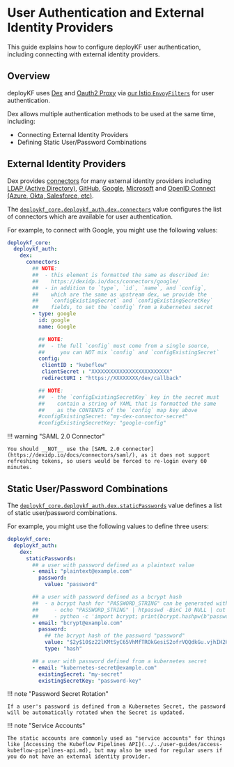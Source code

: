 # User Authentication and External Identity Providers

This guide explains how to configure deployKF user authentication, including connecting with external identity providers.

## Overview

deployKF uses [Dex](https://github.com/dexidp/dex) and [Oauth2 Proxy](https://github.com/oauth2-proxy/oauth2-proxy) via [our Istio `EnvoyFilters`](https://github.com/deployKF/deployKF/tree/v0.1.1/generator/templates/manifests/deploykf-core/deploykf-istio-gateway/templates/gateway) for user authentication.

Dex allows multiple authentication methods to be used at the same time, including:

- Connecting External Identity Providers
- Defining Static User/Password Combinations

## External Identity Providers

Dex provides [connectors](https://dexidp.io/docs/connectors/) for many external identity providers including [LDAP (Active Directory)](https://dexidp.io/docs/connectors/ldap/), [GitHub](https://dexidp.io/docs/connectors/github/), [Google](https://dexidp.io/docs/connectors/google/), [Microsoft](https://dexidp.io/docs/connectors/microsoft/) and [OpenID Connect (Azure, Okta, Salesforce, etc)](https://dexidp.io/docs/connectors/oidc/).

The [`deploykf_core.deploykf_auth.dex.connectors`](https://github.com/deployKF/deployKF/blob/v0.1.1/generator/default_values.yaml#L403-L414) value configures the list of connectors which are available for user authentication.

For example, to connect with Google, you might use the following values:

```yaml
deploykf_core:
  deploykf_auth:
    dex:
      connectors:
        ## NOTE:
        ##  - this element is formatted the same as described in: 
        ##    https://dexidp.io/docs/connectors/google/
        ##  - in addition to `type`, `id`, `name`, and `config`, 
        ##    which are the same as upstream dex, we provide the
        ##    `configExistingSecret` and `configExistingSecretKey`
        ##    fields, to set the `config` from a kubernetes secret
        - type: google
          id: google
          name: Google

          ## NOTE: 
          ##  - the full `config` must come from a single source, 
          ##     you can NOT mix `config` and `configExistingSecret`
          config:
           clientID : "kubeflow"
           clientSecret : "XXXXXXXXXXXXXXXXXXXXXXXXX"
           redirectURI : "https://XXXXXXXX/dex/callback"

          ## NOTE: 
          ##  - the `configExistingSecretKey` key in the secret must 
          ##    contain a string of YAML that is formatted the same 
          ##    as the CONTENTS of the `config` map key above
          #configExistingSecret: "my-dex-connector-secret"
          #configExistingSecretKey: "google-config"
```


!!! warning "SAML 2.0 Connector"

    You should __NOT__ use the [SAML 2.0 connector](https://dexidp.io/docs/connectors/saml/), as it does not support refreshing tokens, so users would be forced to re-login every 60 minutes.

## Static User/Password Combinations

The [`deploykf_core.deploykf_auth.dex.staticPasswords`](https://github.com/deployKF/deployKF/blob/v0.1.1/generator/default_values.yaml#L378-L401) value defines a list of static user/password combinations.

For example, you might use the following values to define three users:

```yaml
deploykf_core:
  deploykf_auth:
    dex:
      staticPasswords:
        ## a user with password defined as a plaintext value
        - email: "plaintext@example.com"
          password:
            value: "password"

        ## a user with password defined as a bcrypt hash
        ##  - a bcrypt hash for "PASSWORD_STRING" can be generated with one of the following:
        ##     - echo "PASSWORD_STRING" | htpasswd -BinC 10 NULL | cut -d: -f2
        ##     - python -c 'import bcrypt; print(bcrypt.hashpw(b"password", bcrypt.gensalt(10)).decode())'
        - email: "bcrypt@example.com"
          password:
            ## the bcrypt hash of the password "password"
            value: "$2y$10$z22lKMtSyC65VhMfTROkGesiS2ofrVQQdkGu.vjhIH2HM5Epmhil2"
            type: "hash"

        ## a user with password defined from a kubernetes secret
        - email: "kubernetes-secret@example.com"
          existingSecret: "my-secret"
          existingSecretKey: "password-key"
```

!!! note "Password Secret Rotation"

    If a user's password is defined from a Kubernetes Secret, the password will be automatically rotated when the Secret is updated.

!!! note "Service Accounts"

    The static accounts are commonly used as "service accounts" for things like [Accessing the Kubeflow Pipelines API](../../user-guides/access-kubeflow-pipelines-api.md), but may also be used for regular users if you do not have an external identity provider.

